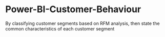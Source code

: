 # Power-BI-Customer-Behaviour
By classifying customer segments based on RFM analysis, then state the  common characteristics of each customer segment
